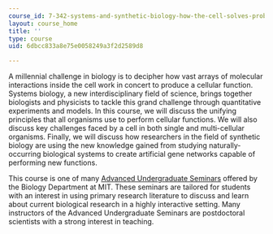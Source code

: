```yaml
---
course_id: 7-342-systems-and-synthetic-biology-how-the-cell-solves-problems-fall-2010
layout: course_home
title: ''
type: course
uid: 6dbcc833a8e75e0058249a3f2d2589d8

---
```

A millennial challenge in biology is to decipher how vast arrays of molecular interactions inside the cell work in concert to produce a cellular function. Systems biology, a new interdisciplinary field of science, brings together biologists and physicists to tackle this grand challenge through quantitative experiments and models. In this course, we will discuss the unifying principles that all organisms use to perform cellular functions. We will also discuss key challenges faced by a cell in both single and multi-cellular organisms. Finally, we will discuss how researchers in the field of synthetic biology are using the new knowledge gained from studying naturally-occurring biological systems to create artificial gene networks capable of performing new functions.

This course is one of many [Advanced Undergraduate Seminars](https://biology.mit.edu/undergraduate/course_listings/advanced_undergraduate_seminars) offered by the Biology Department at MIT. These seminars are tailored for students with an interest in using primary research literature to discuss and learn about current biological research in a highly interactive setting. Many instructors of the Advanced Undergraduate Seminars are postdoctoral scientists with a strong interest in teaching.
